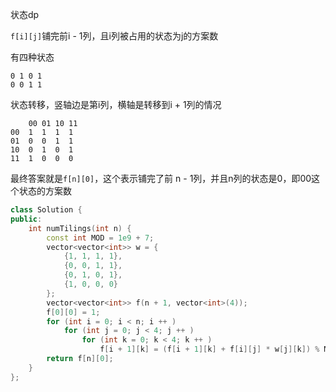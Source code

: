 状态dp

`f[i][j]`铺完前i - 1列，且i列被占用的状态为j的方案数

有四种状态

```
0 1 0 1
0 0 1 1
```

状态转移，竖轴边是第i列，横轴是转移到i + 1列的情况

``` 
	00 01 10 11
00	1  1  1  1
01  0  0  1  1
10  0  1  0  1
11  1  0  0  0 
```

 最终答案就是`f[n][0]`，这个表示铺完了前 n - 1列，并且n列的状态是0，即00这个状态的方案数

```c++
class Solution {
public:
    int numTilings(int n) {
        const int MOD = 1e9 + 7;
        vector<vector<int>> w = {
            {1, 1, 1, 1},
            {0, 0, 1, 1},
            {0, 1, 0, 1},
            {1, 0, 0, 0}
        };
        vector<vector<int>> f(n + 1, vector<int>(4));
        f[0][0] = 1;
        for (int i = 0; i < n; i ++ )
            for (int j = 0; j < 4; j ++ )
                for (int k = 0; k < 4; k ++ )
                    f[i + 1][k] = (f[i + 1][k] + f[i][j] * w[j][k]) % MOD;
        return f[n][0];
    }
};
```

